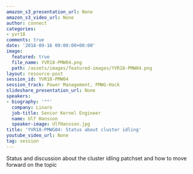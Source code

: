 ```yaml
---
amazon_s3_presentation_url: None
amazon_s3_video_url: None
author: connect
categories:
- yvr18
comments: true
date: '2018-09-16 09:00:00+00:00'
image:
  featured: true
  file_name: YVR18-PMW04.png
  path: /assets/images/featured-images/YVR18-PMW04.png
layout: resource-post
session_id: YVR18-PMW04
session_track: Power Management, PMWG-Hack
slideshare_presentation_url: None
speakers:
- biography: '""'
  company: Linaro
  job-title: Senior Kernel Engineer
  name: Ulf Hansson
  speaker-image: UlfHansson.jpg
title: 'YVR18-PMWG04: Status about cluster idling'
youtube_video_url: None
tag: session
---
```



Status and discussion about the cluster idling patchset and how to move forward on the topic